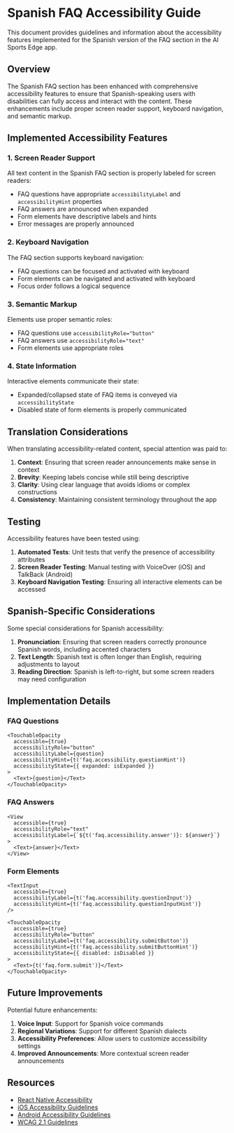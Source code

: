 # Spanish FAQ Accessibility Guide

This document provides guidelines and information about the accessibility features implemented for the Spanish version of the FAQ section in the AI Sports Edge app.

## Overview

The Spanish FAQ section has been enhanced with comprehensive accessibility features to ensure that Spanish-speaking users with disabilities can fully access and interact with the content. These enhancements include proper screen reader support, keyboard navigation, and semantic markup.

## Implemented Accessibility Features

### 1. Screen Reader Support

All text content in the Spanish FAQ section is properly labeled for screen readers:

- FAQ questions have appropriate `accessibilityLabel` and `accessibilityHint` properties
- FAQ answers are announced when expanded
- Form elements have descriptive labels and hints
- Error messages are properly announced

### 2. Keyboard Navigation

The FAQ section supports keyboard navigation:

- FAQ questions can be focused and activated with keyboard
- Form elements can be navigated and activated with keyboard
- Focus order follows a logical sequence

### 3. Semantic Markup

Elements use proper semantic roles:

- FAQ questions use `accessibilityRole="button"`
- FAQ answers use `accessibilityRole="text"`
- Form elements use appropriate roles

### 4. State Information

Interactive elements communicate their state:

- Expanded/collapsed state of FAQ items is conveyed via `accessibilityState`
- Disabled state of form elements is properly communicated

## Translation Considerations

When translating accessibility-related content, special attention was paid to:

1. **Context**: Ensuring that screen reader announcements make sense in context
2. **Brevity**: Keeping labels concise while still being descriptive
3. **Clarity**: Using clear language that avoids idioms or complex constructions
4. **Consistency**: Maintaining consistent terminology throughout the app

## Testing

Accessibility features have been tested using:

1. **Automated Tests**: Unit tests that verify the presence of accessibility attributes
2. **Screen Reader Testing**: Manual testing with VoiceOver (iOS) and TalkBack (Android)
3. **Keyboard Navigation Testing**: Ensuring all interactive elements can be accessed

## Spanish-Specific Considerations

Some special considerations for Spanish accessibility:

1. **Pronunciation**: Ensuring that screen readers correctly pronounce Spanish words, including accented characters
2. **Text Length**: Spanish text is often longer than English, requiring adjustments to layout
3. **Reading Direction**: Spanish is left-to-right, but some screen readers may need configuration

## Implementation Details

### FAQ Questions

```tsx
<TouchableOpacity 
  accessible={true}
  accessibilityRole="button"
  accessibilityLabel={question}
  accessibilityHint={t('faq.accessibility.questionHint')}
  accessibilityState={{ expanded: isExpanded }}
>
  <Text>{question}</Text>
</TouchableOpacity>
```

### FAQ Answers

```tsx
<View 
  accessible={true}
  accessibilityRole="text"
  accessibilityLabel={`${t('faq.accessibility.answer')}: ${answer}`}
>
  <Text>{answer}</Text>
</View>
```

### Form Elements

```tsx
<TextInput
  accessible={true}
  accessibilityLabel={t('faq.accessibility.questionInput')}
  accessibilityHint={t('faq.accessibility.questionInputHint')}
/>

<TouchableOpacity
  accessible={true}
  accessibilityRole="button"
  accessibilityLabel={t('faq.accessibility.submitButton')}
  accessibilityHint={t('faq.accessibility.submitButtonHint')}
  accessibilityState={{ disabled: isDisabled }}
>
  <Text>{t('faq.form.submit')}</Text>
</TouchableOpacity>
```

## Future Improvements

Potential future enhancements:

1. **Voice Input**: Support for Spanish voice commands
2. **Regional Variations**: Support for different Spanish dialects
3. **Accessibility Preferences**: Allow users to customize accessibility settings
4. **Improved Announcements**: More contextual screen reader announcements

## Resources

- [React Native Accessibility](https://reactnative.dev/docs/accessibility)
- [iOS Accessibility Guidelines](https://developer.apple.com/design/human-interface-guidelines/accessibility)
- [Android Accessibility Guidelines](https://developer.android.com/guide/topics/ui/accessibility)
- [WCAG 2.1 Guidelines](https://www.w3.org/TR/WCAG21/)
